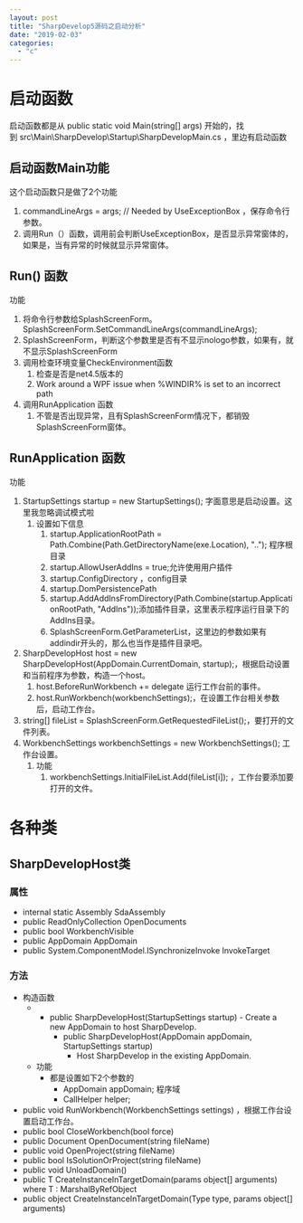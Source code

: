 ```yaml
---
layout: post
title: "SharpDevelop5源码之启动分析"
date: "2019-02-03"
categories: 
  - "c"
---
```


# 启动函数

启动函数都是从 public static void Main(string\[\] args) 开始的，找到 src\\Main\\SharpDevelop\\Startup\\SharpDevelopMain.cs ，里边有启动函数

## 启动函数Main功能

这个启动函数只是做了2个功能

1. commandLineArgs = args; // Needed by UseExceptionBox ，保存命令行参数。
2. 调用Run（）函数，调用前会判断UseExceptionBox，是否显示异常窗体的，如果是，当有异常的时候就显示异常窗体。

## Run() 函数

功能

1. 将命令行参数给SplashScreenForm。SplashScreenForm.SetCommandLineArgs(commandLineArgs);
2. SplashScreenForm，判断这个参数里是否有不显示nologo参数，如果有，就不显示SplashScreenForm
3. 调用检查环境变量CheckEnvironment函数
    1. 检查是否是net4.5版本的
    2. Work around a WPF issue when %WINDIR% is set to an incorrect path
4. 调用RunApplication 函数
    1. 不管是否出现异常，且有SplashScreenForm情况下，都销毁SplashScreenForm窗体。

## RunApplication 函数

功能

1. StartupSettings startup = new StartupSettings(); 字面意思是启动设置。这里我忽略调试模式啦
    1. 设置如下信息
        1. startup.ApplicationRootPath = Path.Combine(Path.GetDirectoryName(exe.Location), ".."); 程序根目录
        2. startup.AllowUserAddIns = true;允许使用用户插件
        3. startup.ConfigDirectory ，config目录
        4. startup.DomPersistencePath
        5. startup.AddAddInsFromDirectory(Path.Combine(startup.ApplicationRootPath, "AddIns"));添加插件目录，这里表示程序运行目录下的AddIns目录。
        6. SplashScreenForm.GetParameterList，这里边的参数如果有addindir开头的，那么也当作是插件目录吧。
2. SharpDevelopHost host = new SharpDevelopHost(AppDomain.CurrentDomain, startup);，根据启动设置和当前程序为参数，构造一个host。
    1. host.BeforeRunWorkbench += delegate 运行工作台前的事件。
    2. host.RunWorkbench(workbenchSettings);，在设置工作台相关参数后，启动工作台。
3. string\[\] fileList = SplashScreenForm.GetRequestedFileList();，要打开的文件列表。
4. WorkbenchSettings workbenchSettings = new WorkbenchSettings(); 工作台设置。
    1. 功能
        1. workbenchSettings.InitialFileList.Add(fileList\[i\]); ，工作台要添加要打开的文件。

# 各种类

## SharpDevelopHost类

### 属性

- internal static Assembly SdaAssembly
- public ReadOnlyCollection<Document> OpenDocuments
- public bool WorkbenchVisible
- public AppDomain AppDomain
- public System.ComponentModel.ISynchronizeInvoke InvokeTarget

### 方法

- 构造函数
    - - public SharpDevelopHost(StartupSettings startup)
            - Create a new AppDomain to host SharpDevelop.
        - public SharpDevelopHost(AppDomain appDomain, StartupSettings startup)
            - Host SharpDevelop in the existing AppDomain.
    - 功能
        - 都是设置如下2个参数的
            - AppDomain appDomain; 程序域
            - CallHelper helper;
- public void RunWorkbench(WorkbenchSettings settings) ，根据工作台设置启动工作台。
- public bool CloseWorkbench(bool force)
- public Document OpenDocument(string fileName)
- public void OpenProject(string fileName)
- public bool IsSolutionOrProject(string fileName)
- public void UnloadDomain()
- public T CreateInstanceInTargetDomain<T>(params object\[\] arguments) where T : MarshalByRefObject
- public object CreateInstanceInTargetDomain(Type type, params object\[\] arguments)
